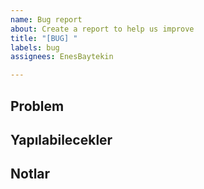 ```yaml
---
name: Bug report
about: Create a report to help us improve
title: "[BUG] "
labels: bug
assignees: EnesBaytekin

---
```


**Problem**
---


**Yapılabilecekler**
---


**Notlar**
---

